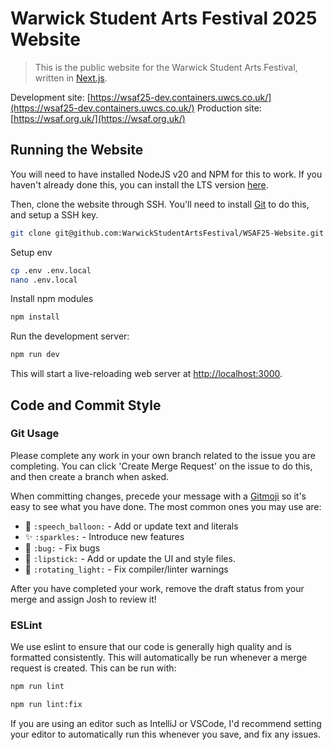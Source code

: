 # Warwick Student Arts Festival 2025 Website

> This is the public website for the Warwick Student Arts Festival, written in [Next.js](https://nextjs.org/).

Development site: [https://wsaf25-dev.containers.uwcs.co.uk/](https://wsaf25-dev.containers.uwcs.co.uk/)
Production site: [https://wsaf.org.uk/](https://wsaf.org.uk/)

## Running the Website

You will need to have installed NodeJS v20 and NPM for this to work. If you haven't already done this, you can install the LTS version [here](https://nodejs.org/en/download).

Then, clone the website through SSH. You'll need to install [Git](https://git-scm.com/downloads) to do this, and setup a SSH key.

```bash
git clone git@github.com:WarwickStudentArtsFestival/WSAF25-Website.git
```

Setup env

```bash
cp .env .env.local
nano .env.local
```

Install npm modules

```bash
npm install
```

Run the development server:

```bash
npm run dev
```

This will start a live-reloading web server at [http://localhost:3000](http://localhost:3000).

## Code and Commit Style

### Git Usage

Please complete any work in your own branch related to the issue you are completing. You can click 'Create Merge Request' on the issue to do this, and then create a branch when asked.

When committing changes, precede your message with a [Gitmoji](https://gitmoji.dev/) so it's easy to see what you have done. The most common ones you may use are:

- 💬 `:speech_balloon:` - Add or update text and literals
- ✨ `:sparkles:` - Introduce new features
- 🐛 `:bug:` - Fix bugs
- 💄 `:lipstick:` - Add or update the UI and style files.
- 🚨 `:rotating_light:` - Fix compiler/linter warnings

After you have completed your work, remove the draft status from your merge and assign Josh to review it!

### ESLint

We use eslint to ensure that our code is generally high quality and is formatted consistently. This will automatically be run whenever a merge request is created. This can be run with:

```bash
npm run lint
```

```bash
npm run lint:fix
```

If you are using an editor such as IntelliJ or VSCode, I'd recommend setting your editor to automatically run this whenever you save, and fix any issues.
